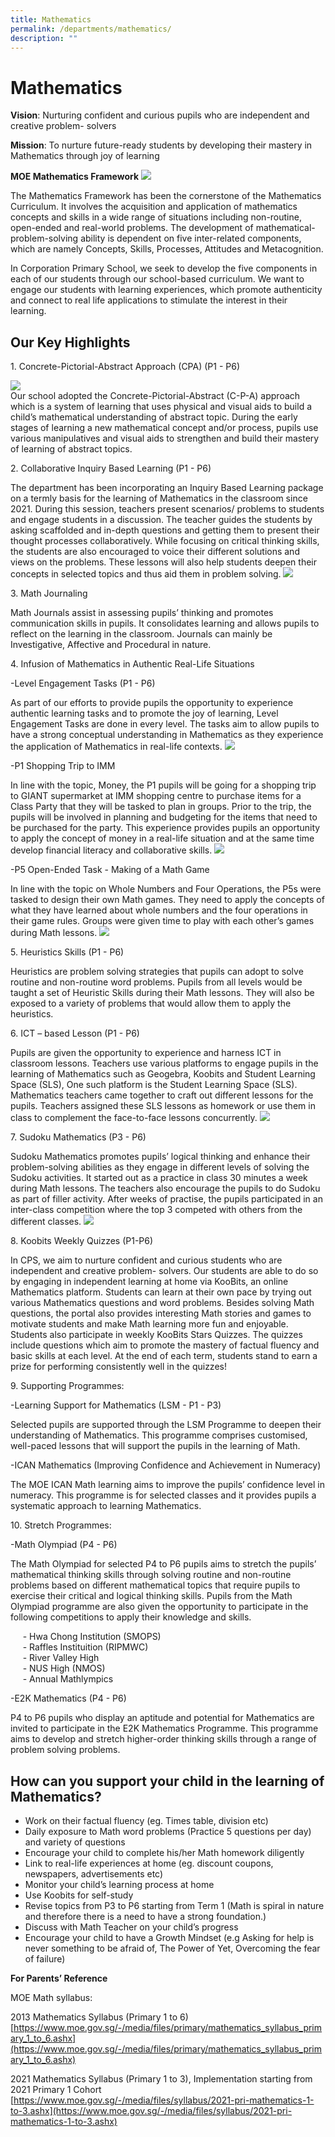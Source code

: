 ```yaml
---
title: Mathematics
permalink: /departments/mathematics/
description: ""
---
```

Mathematics
===========

  
**Vision**: Nurturing confident and curious pupils who are independent and creative problem- solvers

**Mission**: To nurture future-ready students by developing their mastery in Mathematics through joy of learning

**MOE Mathematics Framework**
![](/images/Math%20Framework.png)

The Mathematics Framework has been the cornerstone of the Mathematics Curriculum. It involves the acquisition and application of mathematics concepts and skills in a wide range of situations including non-routine, open-ended and real-world problems. The development of mathematical- problem-solving ability is dependent on five inter-related components, which are namely Concepts, Skills, Processes, Attitudes and Metacognition.

In Corporation Primary School, we seek to develop the five components in each of our students through our school-based curriculum. We want to engage our students with learning experiences, which promote authenticity and connect to real life applications to stimulate the interest in their learning.  


**Our Key Highlights** 
-----------------------

1\. Concrete-Pictorial-Abstract Approach (CPA) (P1 - P6)

![](/images/Math%202023a.jpg)  
Our school adopted the Concrete-Pictorial-Abstract (C-P-A) approach which is a system of learning that uses physical and visual aids to build a child’s mathematical understanding of abstract topic. During the early stages of learning a new mathematical concept and/or process, pupils use various manipulatives and visual aids to strengthen and build their mastery of learning of abstract topics. 

  
2\. Collaborative Inquiry Based Learning  (P1 - P6)

The department has been incorporating an Inquiry Based Learning package on a termly basis for the learning of Mathematics in the classroom since 2021. During this session, teachers present scenarios/ problems to students and engage students in a discussion. The teacher guides the students by asking scaffolded and in-depth questions and getting them to present their thought processes collaboratively.  While focusing on critical thinking skills, the students are also encouraged to voice their different solutions and views on the problems. These lessons will also help students deepen their concepts in selected topics and thus aid them in problem solving.
![](/images/Math%202023b.jpg)




3\. Math Journaling

Math Journals assist in assessing pupils’ thinking and promotes communication skills in pupils. It consolidates learning and allows pupils to reflect on the learning in the classroom. Journals can mainly be Investigative, Affective and Procedural in nature.

  

4\. Infusion of Mathematics in Authentic Real-Life Situations

-Level Engagement Tasks  (P1 - P6)

As part of our efforts to provide pupils the opportunity to experience authentic learning tasks and to promote the joy of learning, Level Engagement Tasks are done in every level. The tasks aim to allow pupils to have a strong conceptual understanding in Mathematics as they experience the application of Mathematics in real-life contexts.
![](/images/Math%202023c.jpg)

-P1 Shopping Trip to IMM 

In line with the topic, Money, the P1 pupils will be going for a shopping trip to GIANT supermarket at IMM shopping centre to purchase items for a Class Party that they will be tasked to plan in groups. Prior to the trip, the pupils will be involved in planning and budgeting for the items that need to be purchased for the party. This experience provides pupils an opportunity to apply the concept of money in a real-life situation and at the same time develop financial literacy and collaborative skills.
![](/images/Math%202023d.jpg)

-P5 Open-Ended Task - Making of a Math Game

In line with the topic on Whole Numbers and Four Operations, the P5s were tasked to design their own Math games. They need to apply the concepts of what they have learned about whole numbers and the four operations in their game rules. Groups were given time to play with each other’s games during Math lessons.
![](/images/Math%202023e.jpg)



5\. Heuristics Skills (P1 - P6)

Heuristics are problem solving strategies that pupils can adopt to solve routine and non-routine word problems. Pupils from all levels would be taught a set of Heuristic Skills during their Math lessons. They will also be exposed to a variety of problems that would allow them to apply the heuristics.



6\. ICT – based Lesson (P1 - P6) 

Pupils are given the opportunity to experience and harness ICT in classroom lessons. Teachers use various platforms to engage pupils in the learning of Mathematics such as Geogebra, Koobits and Student Learning Space (SLS), One such platform is the Student Learning Space (SLS). Mathematics teachers came together to craft out different lessons for the pupils. Teachers assigned these SLS lessons as homework or use them in class to complement the face-to-face lessons concurrently.
![](/images/Math%202023f.jpg)



7\. Sudoku Mathematics (P3 - P6)

Sudoku Mathematics promotes pupils’ logical thinking and enhance their problem-solving abilities as they engage in different levels of solving the Sudoku activities. It started out as a practice in class 30 minutes a week during Math lessons. The teachers also encourage the pupils to do Sudoku as part of filler activity. After weeks of practise, the pupils participated in an inter-class competition where the top 3 competed with  others from the different classes. 
![](/images/Math%202023g.jpg)



8\. Koobits Weekly Quizzes (P1-P6)

In CPS, we aim to nurture confident and curious students who are independent and creative problem- solvers. Our students are able to do so by engaging in independent learning at home via KooBits, an online Mathematics platform.  Students can learn at their own pace by trying out various Mathematics questions and word problems. Besides solving Math questions, the portal also provides interesting Math stories and games to motivate students and make Math learning more fun and enjoyable. Students also participate in weekly KooBits Stars Quizzes. The quizzes include questions which aim to promote the mastery of factual fluency and basic skills at each level. At the end of each term, students stand to earn a prize for performing consistently well in the quizzes!

  
9\. Supporting Programmes: 

-Learning Support for Mathematics (LSM - P1 - P3)

Selected pupils are supported through the LSM Programme to deepen their understanding of Mathematics. This programme comprises customised, well-paced lessons that will support the pupils in the learning of Math.

-ICAN Mathematics (Improving Confidence and Achievement in Numeracy)

The MOE ICAN Math learning aims to improve the pupils’ confidence level in numeracy. This programme is for selected classes and it provides pupils a systematic approach to learning Mathematics.

  

10\. Stretch Programmes:

-Math Olympiad (P4 - P6)

The Math Olympiad for selected P4 to P6 pupils aims to stretch the pupils’ mathematical thinking skills through solving routine and non-routine problems based on different mathematical topics that require pupils to exercise their critical and logical thinking skills. Pupils from the Math Olympiad programme are also given the opportunity to participate in the following competitions to apply their knowledge and skills.

     - Hwa Chong Institution (SMOPS)  
     - Raffles Instituition (RIPMWC)  
     - River Valley High   
     - NUS High (NMOS)  
     - Annual Mathlympics 

-E2K Mathematics (P4 - P6)

P4 to P6 pupils who display an aptitude and potential for Mathematics are invited to participate in the E2K Mathematics Programme. This programme aims to develop and stretch higher-order thinking skills through a range of problem solving problems. 


**How can you support your child in the learning of Mathematics?** 
-----------------------



* Work on their factual fluency (eg. Times table, division etc)
* Daily exposure to Math word problems (Practice 5 questions per day) and variety of questions
* Encourage your child to complete his/her Math homework diligently 
* Link to real-life experiences at home (eg. discount coupons, newspapers, advertisements etc)
* Monitor your child’s learning process at home 
* Use Koobits for self-study
* Revise topics from P3 to P6 starting from Term 1 (Math is spiral in nature and therefore there is a need to have a strong foundation.)
* Discuss with Math Teacher on your child’s progress
* Encourage your child to have a Growth Mindset (e.g Asking for help is never something to be afraid of, The Power of Yet, Overcoming the fear of failure)



**For Parents’ Reference**

MOE Math syllabus: 

2013 Mathematics Syllabus (Primary 1 to 6)
[https://www.moe.gov.sg/-/media/files/primary/mathematics_syllabus_primary_1_to_6.ashx](https://www.moe.gov.sg/-/media/files/primary/mathematics_syllabus_primary_1_to_6.ashx)


2021 Mathematics Syllabus (Primary 1 to 3), Implementation starting from 2021 Primary 1 Cohort
[https://www.moe.gov.sg/-/media/files/syllabus/2021-pri-mathematics-1-to-3.ashx](https://www.moe.gov.sg/-/media/files/syllabus/2021-pri-mathematics-1-to-3.ashx)


